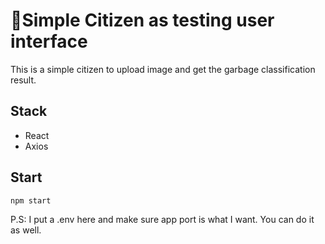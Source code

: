# Simple Citizen as testing user interface
This is a simple citizen to upload image and get the garbage classification result.

## Stack
- React
- Axios

## Start
```bash
npm start
```

P.S: I put a .env here and make sure app port is what I want. You can do it as well.